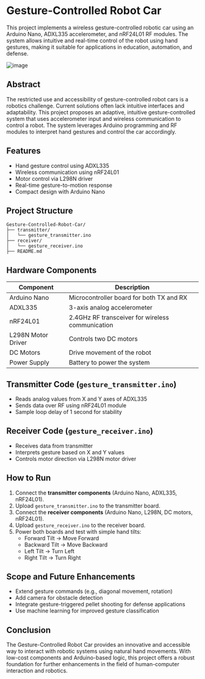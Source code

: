 # Gesture-Controlled Robot Car

This project implements a wireless gesture-controlled robotic car using an Arduino Nano, ADXL335 accelerometer, and nRF24L01 RF modules. The system allows intuitive and real-time control of the robot using hand gestures, making it suitable for applications in education, automation, and defense.

![image](https://github.com/user-attachments/assets/6bc8c4d2-bda3-409c-88c4-f1b742da0067)


## Abstract

The restricted use and accessibility of gesture-controlled robot cars is a robotics challenge. Current solutions often lack intuitive interfaces and adaptability. This project proposes an adaptive, intuitive gesture-controlled system that uses accelerometer input and wireless communication to control a robot. The system leverages Arduino programming and RF modules to interpret hand gestures and control the car accordingly.

## Features

- Hand gesture control using ADXL335
- Wireless communication using nRF24L01
- Motor control via L298N driver
- Real-time gesture-to-motion response
- Compact design with Arduino Nano

## Project Structure

```
Gesture-Controlled-Robot-Car/
├── transmitter/
│   └── gesture_transmitter.ino
├── receiver/
│   └── gesture_receiver.ino
├── README.md
```

## Hardware Components

| Component           | Description                                       |
|--------------------|---------------------------------------------------|
| Arduino Nano        | Microcontroller board for both TX and RX         |
| ADXL335             | 3-axis analog accelerometer                       |
| nRF24L01            | 2.4GHz RF transceiver for wireless communication |
| L298N Motor Driver  | Controls two DC motors                           |
| DC Motors           | Drive movement of the robot                      |
| Power Supply        | Battery to power the system                      |

## Transmitter Code (`gesture_transmitter.ino`)

- Reads analog values from X and Y axes of ADXL335
- Sends data over RF using nRF24L01 module
- Sample loop delay of 1 second for stability

## Receiver Code (`gesture_receiver.ino`)

- Receives data from transmitter
- Interprets gesture based on X and Y values
- Controls motor direction via L298N motor driver

## How to Run

1. Connect the **transmitter components** (Arduino Nano, ADXL335, nRF24L01).
2. Upload `gesture_transmitter.ino` to the transmitter board.
3. Connect the **receiver components** (Arduino Nano, L298N, DC motors, nRF24L01).
4. Upload `gesture_receiver.ino` to the receiver board.
5. Power both boards and test with simple hand tilts:
   - Forward Tilt → Move Forward
   - Backward Tilt → Move Backward
   - Left Tilt → Turn Left
   - Right Tilt → Turn Right



## Scope and Future Enhancements

- Extend gesture commands (e.g., diagonal movement, rotation)
- Add camera for obstacle detection
- Integrate gesture-triggered pellet shooting for defense applications
- Use machine learning for improved gesture classification

## Conclusion

The Gesture-Controlled Robot Car provides an innovative and accessible way to interact with robotic systems using natural hand movements. With low-cost components and Arduino-based logic, this project offers a robust foundation for further enhancements in the field of human-computer interaction and robotics.

